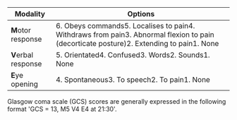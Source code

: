 

| **Modality** | **Options** |
| --- | --- |
| **M**otor response | 6\. Obeys commands5\. Localises to pain4\. Withdraws from pain3\. Abnormal flexion to pain (decorticate posture)2\. Extending to pain1\. None |
| **V**erbal response | 5\. Orientated4\. Confused3\. Words2\. Sounds1\. None |
| **E**ye opening | 4\. Spontaneous3\. To speech2\. To pain1\. None |

  
Glasgow coma scale (GCS) scores are generally expressed in the following format 'GCS \= 13, M5 V4 E4 at 21:30'.